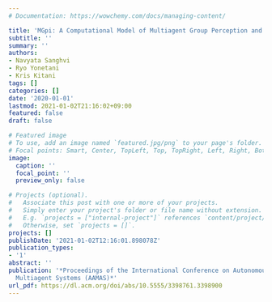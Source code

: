 ```yaml
---
# Documentation: https://wowchemy.com/docs/managing-content/

title: 'MGpi: A Computational Model of Multiagent Group Perception and Interaction'
subtitle: ''
summary: ''
authors:
- Navyata Sanghvi
- Ryo Yonetani
- Kris Kitani
tags: []
categories: []
date: '2020-01-01'
lastmod: 2021-01-02T21:16:02+09:00
featured: false
draft: false

# Featured image
# To use, add an image named `featured.jpg/png` to your page's folder.
# Focal points: Smart, Center, TopLeft, Top, TopRight, Left, Right, BottomLeft, Bottom, BottomRight.
image:
  caption: ''
  focal_point: ''
  preview_only: false

# Projects (optional).
#   Associate this post with one or more of your projects.
#   Simply enter your project's folder or file name without extension.
#   E.g. `projects = ["internal-project"]` references `content/project/deep-learning/index.md`.
#   Otherwise, set `projects = []`.
projects: []
publishDate: '2021-01-02T12:16:01.898078Z'
publication_types:
- '1'
abstract: ''
publication: '*Proceedings of the International Conference on Autonomous Agents and
  Multiagent Systems (AAMAS)*'
url_pdf: https://dl.acm.org/doi/abs/10.5555/3398761.3398900
---
```

